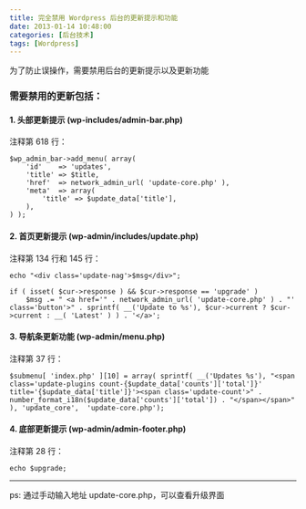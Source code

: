 ```yaml
---
title: 完全禁用 Wordpress 后台的更新提示和功能
date: 2013-01-14 10:48:00
categories: [后台技术]
tags: [Wordpress]
---
```


为了防止误操作，需要禁用后台的更新提示以及更新功能

### 需要禁用的更新包括：

#### 1. 头部更新提示 (wp-includes/admin-bar.php)

注释第 618 行：

    $wp_admin_bar->add_menu( array(
        'id'    => 'updates',
        'title' => $title,
        'href'  => network_admin_url( 'update-core.php' ),
        'meta'  => array(
            'title' => $update_data['title'],
        ),
    ) );

#### 2. 首页更新提示 (wp-admin/includes/update.php)

注释第 134 行和 145 行：

    echo "<div class='update-nag'>$msg</div>";

    if ( isset( $cur->response ) && $cur->response == 'upgrade' )
        $msg .= " <a href='" . network_admin_url( 'update-core.php' ) . "' class='button'>" . sprintf( __('Update to %s'), $cur->current ? $cur->current : __( 'Latest' ) ) . '</a>';

#### 3. 导航条更新功能 (wp-admin/menu.php)

注释第 37 行：

    $submenu[ 'index.php' ][10] = array( sprintf( __('Updates %s'), "<span class='update-plugins count-{$update_data['counts']['total']}' title='{$update_data['title']}'><span class='update-count'>" . number_format_i18n($update_data['counts']['total']) . "</span></span>" ), 'update_core',  'update-core.php');
    
#### 4. 底部更新提示 (wp-admin/admin-footer.php)

注释第 28 行：

    echo $upgrade;

___

ps: 通过手动输入地址 update-core.php，可以查看升级界面
